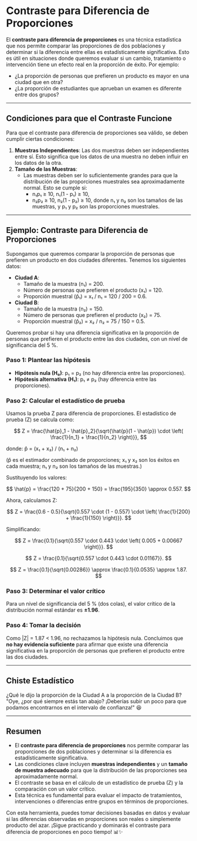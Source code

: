 # Contraste para Diferencia de Proporciones

El **contraste para diferencia de proporciones** es una técnica estadística que nos permite comparar las proporciones de dos poblaciones y determinar si la diferencia entre ellas es estadísticamente significativa. Esto es útil en situaciones donde queremos evaluar si un cambio, tratamiento o intervención tiene un efecto real en la proporción de éxito. Por ejemplo:
- ¿La proporción de personas que prefieren un producto es mayor en una ciudad que en otra?
- ¿La proporción de estudiantes que aprueban un examen es diferente entre dos grupos?

---

## Condiciones para que el Contraste Funcione

Para que el contraste para diferencia de proporciones sea válido, se deben cumplir ciertas condiciones:

1. **Muestras Independientes**: Las dos muestras deben ser independientes entre sí. Esto significa que los datos de una muestra no deben influir en los datos de la otra.
2. **Tamaño de las Muestras**:
   - Las muestras deben ser lo suficientemente grandes para que la distribución de las proporciones muestrales sea aproximadamente normal. Esto se cumple si:
     - n₁p₁ ≥ 10, n₁(1 - p₁) ≥ 10,
     - n₂p₂ ≥ 10, n₂(1 - p₂) ≥ 10,
     donde n₁ y n₂ son los tamaños de las muestras, y p₁ y p₂ son las proporciones muestrales.

---

## Ejemplo: Contraste para Diferencia de Proporciones

Supongamos que queremos comparar la proporción de personas que prefieren un producto en dos ciudades diferentes. Tenemos los siguientes datos:
- **Ciudad A**: 
  - Tamaño de la muestra (n₁) = 200.
  - Número de personas que prefieren el producto (x₁) = 120.
  - Proporción muestral (p̂₁) = x₁ / n₁ = 120 / 200 = 0.6.
- **Ciudad B**: 
  - Tamaño de la muestra (n₂) = 150.
  - Número de personas que prefieren el producto (x₂) = 75.
  - Proporción muestral (p̂₂) = x₂ / n₂ = 75 / 150 = 0.5.

Queremos probar si hay una diferencia significativa en la proporción de personas que prefieren el producto entre las dos ciudades, con un nivel de significancia del 5 %.

### Paso 1: Plantear las hipótesis
- **Hipótesis nula (H₀)**: p₁ = p₂ (no hay diferencia entre las proporciones).
- **Hipótesis alternativa (H₁)**: p₁ ≠ p₂ (hay diferencia entre las proporciones).

### Paso 2: Calcular el estadístico de prueba
Usamos la prueba Z para diferencia de proporciones. El estadístico de prueba (Z) se calcula como:

$$
Z = \frac{\hat{p}_1 - \hat{p}_2}{\sqrt{\hat{p}(1 - \hat{p}) \cdot \left( \frac{1}{n_1} + \frac{1}{n_2} \right)}},
$$

donde:
 p̂ = (x₁ + x₂) / (n₁ + n₂) 

(p̂ es el estimador combinado de proporciones; x₁ y x₂ son los éxitos en cada muestra; n₁ y n₂ son los tamaños de las muestras.)

Sustituyendo los valores:

$$
\hat{p} = \frac{120 + 75}{200 + 150} = \frac{195}{350} \approx 0.557.
$$

Ahora, calculamos Z:

$$
Z = \frac{0.6 - 0.5}{\sqrt{0.557 \cdot (1 - 0.557) \cdot \left( \frac{1}{200} + \frac{1}{150} \right)}}.
$$

Simplificando:

$$
Z = \frac{0.1}{\sqrt{0.557 \cdot 0.443 \cdot \left( 0.005 + 0.00667 \right)}}.
$$

$$
Z = \frac{0.1}{\sqrt{0.557 \cdot 0.443 \cdot 0.01167}}.
$$

$$
Z = \frac{0.1}{\sqrt{0.00286}} \approx \frac{0.1}{0.0535} \approx 1.87.
$$

### Paso 3: Determinar el valor crítico
Para un nivel de significancia del 5 % (dos colas), el valor crítico de la distribución normal estándar es **±1.96**.

### Paso 4: Tomar la decisión
Como |Z| = 1.87 < 1.96, no rechazamos la hipótesis nula. Concluimos que **no hay evidencia suficiente** para afirmar que existe una diferencia significativa en la proporción de personas que prefieren el producto entre las dos ciudades.

---

## Chiste Estadístico

¿Qué le dijo la proporción de la Ciudad A a la proporción de la Ciudad B?  
"Oye, ¿por qué siempre estás tan abajo? ¡Deberías subir un poco para que podamos encontrarnos en el intervalo de confianza!" 😆

---

## Resumen

- El **contraste para diferencia de proporciones** nos permite comparar las proporciones de dos poblaciones y determinar si la diferencia es estadísticamente significativa.
- Las condiciones clave incluyen **muestras independientes** y un **tamaño de muestra adecuado** para que la distribución de las proporciones sea aproximadamente normal.
- El contraste se basa en el cálculo de un estadístico de prueba (Z) y la comparación con un valor crítico.
- Esta técnica es fundamental para evaluar el impacto de tratamientos, intervenciones o diferencias entre grupos en términos de proporciones.

Con esta herramienta, puedes tomar decisiones basadas en datos y evaluar si las diferencias observadas en proporciones son reales o simplemente producto del azar. ¡Sigue practicando y dominarás el contraste para diferencia de proporciones en poco tiempo! 📊✨